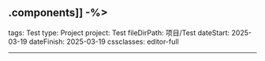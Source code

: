 .components]]
-%>
---
tags: Test
type: Project
project: Test
fileDirPath: 项目/Test
dateStart: 2025-03-19
dateFinish: 2025-03-19
cssclasses: editor-full

---
